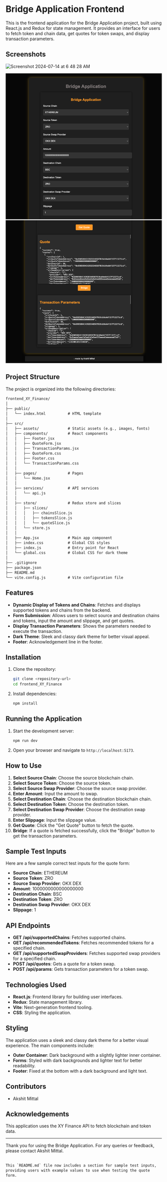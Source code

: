 # Bridge Application Frontend

This is the frontend application for the Bridge Application project, built using React.js and Redux for state management. It provides an interface for users to fetch token and chain data, get quotes for token swaps, and display transaction parameters.

## Screenshots
<img width="1041" alt="Screenshot 2024-07-14 at 6 48 28 AM" src="https://github.com/user-attachments/assets/6fd6b164-2729-46c5-85b5-80e419c930cd">

![Bridge Application](./src/assets/Screenshot%202024-07-13%20at%209.48.46%20PM.png)
![Bridge Application](./src/assets/Screenshot%202024-07-13%20at%209.48.58%20PM.png)

## Project Structure

The project is organized into the following directories:

```
frontend_XY_Finance/
│
├── public/
│   └── index.html          # HTML template
│
├── src/
│   ├── assets/             # Static assets (e.g., images, fonts)
│   ├── components/         # React components
│   │   ├── Footer.jsx
│   │   ├── QuoteForm.jsx
│   │   ├── TransactionParams.jsx
│   │   ├── QuoteForm.css
│   │   ├── Footer.css
│   │   └── TransactionParams.css
│   │
│   ├── pages/              # Pages
│   │   └── Home.jsx
│   │
│   ├── services/           # API services
│   │   └── api.js
│   │
│   ├── store/              # Redux store and slices
│   │   ├── slices/
│   │   │   ├── chainsSlice.js
│   │   │   ├── tokensSlice.js
│   │   │   └── quoteSlice.js
│   │   └── store.js
│   │
│   ├── App.jsx             # Main app component
│   ├── index.css           # Global CSS styles
│   ├── index.js            # Entry point for React
│   └── global.css          # Global CSS for dark theme
│
├── .gitignore
├── package.json
├── README.md
└── vite.config.js          # Vite configuration file
```

## Features

- **Dynamic Display of Tokens and Chains**: Fetches and displays supported tokens and chains from the backend.
- **Form Submission**: Allows users to select source and destination chains and tokens, input the amount and slippage, and get quotes.
- **Display Transaction Parameters**: Shows the parameters needed to execute the transaction.
- **Dark Theme**: Sleek and classy dark theme for better visual appeal.
- **Footer**: Acknowledgement line in the footer.

## Installation

1. Clone the repository:
   ```bash
   git clone <repository-url>
   cd frontend_XY_Finance
   ```

2. Install dependencies:
   ```bash
   npm install
   ```

## Running the Application

1. Start the development server:
   ```bash
   npm run dev
   ```

2. Open your browser and navigate to `http://localhost:5173`.

## How to Use

1. **Select Source Chain**: Choose the source blockchain chain.
2. **Select Source Token**: Choose the source token.
3. **Select Source Swap Provider**: Choose the source swap provider.
4. **Enter Amount**: Input the amount to swap.
5. **Select Destination Chain**: Choose the destination blockchain chain.
6. **Select Destination Token**: Choose the destination token.
7. **Select Destination Swap Provider**: Choose the destination swap provider.
8. **Enter Slippage**: Input the slippage value.
9. **Get Quote**: Click the "Get Quote" button to fetch the quote.
10. **Bridge**: If a quote is fetched successfully, click the "Bridge" button to get the transaction parameters.

## Sample Test Inputs

Here are a few sample correct test inputs for the quote form:

- **Source Chain**: ETHEREUM
- **Source Token**: ZRO
- **Source Swap Provider**: OKX DEX
- **Amount**: 1000000000000000000
- **Destination Chain**: BSC
- **Destination Token**: ZRO
- **Destination Swap Provider**: OKX DEX
- **Slippage**: 1

## API Endpoints

- **GET /api/supportedChains**: Fetches supported chains.
- **GET /api/recommendedTokens**: Fetches recommended tokens for a specified chain.
- **GET /api/supportedSwapProviders**: Fetches supported swap providers for a specified chain.
- **POST /api/quotes**: Gets a quote for a token swap.
- **POST /api/params**: Gets transaction parameters for a token swap.

## Technologies Used

- **React.js**: Frontend library for building user interfaces.
- **Redux**: State management library.
- **Vite**: Next-generation frontend tooling.
- **CSS**: Styling the application.

## Styling

The application uses a sleek and classy dark theme for a better visual experience. The main components include:
- **Outer Container**: Dark background with a slightly lighter inner container.
- **Forms**: Styled with dark backgrounds and lighter text for better readability.
- **Footer**: Fixed at the bottom with a dark background and light text.

## Contributors

- Akshit Mittal

## Acknowledgements

This application uses the XY Finance API to fetch blockchain and token data.

---

Thank you for using the Bridge Application. For any queries or feedback, please contact Akshit Mittal.
```

This `README.md` file now includes a section for sample test inputs, providing users with example values to use when testing the quote form.